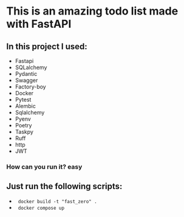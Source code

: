 # This is an amazing todo list made with FastAPI

## In this project I used:  

- Fastapi
- SQLalchemy
- Pydantic
- Swagger
- Factory-boy
- Docker
- Pytest
- Alembic
- Sqlalchemy
- Pyenv
- Poetry
- Taskpy
- Ruff
- http
- JWT

### How can you run it? easy

## Just run the following scripts:
- ` docker build -t "fast_zero" .`
- ` docker compose up`